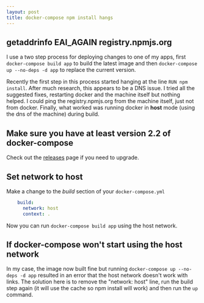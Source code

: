 ```yaml
---
layout: post
title: docker-compose npm install hangs
---
```


## getaddrinfo EAI_AGAIN registry.npmjs.org

I use a two step process for deploying changes to one of my apps, first `docker-compose build app` to build the latest image and then `docker-compose up --no-deps -d app` to replace the current version.

Recently the first step in this process started hanging at the line `RUN npm install`. After much research, this appears to be a DNS issue. I tried all the suggested fixes, restarting docker and the machine itself but nothing helped. I could ping the registry.npmjs.org from the machine itself, just not from docker. Finally, what worked was running docker in **host** mode (using the dns of the machine) during build.

## Make sure you have at least version 2.2 of docker-compose

Check out the [releases](https://github.com/docker/compose/releases) page if you need to upgrade.

## Set network to host

Make a change to the *build* section of your `docker-compose.yml`

``` yaml
    build:
      network: host
      context: .
```

Now you can run `docker-compose build app` using the host network.

## If docker-compose won't start using the host network

In my case, the image now built fine but running `docker-compose up --no-deps -d app` resulted in an error that the host network doesn't work with links. The solution here is to remove the "network: host" line, run the build step again (it will use the cache so npm install will work) and then run the `up` command.
